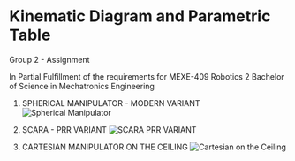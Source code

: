 # Kinematic Diagram and Parametric Table

Group 2 - Assignment

In Partial Fulfillment of the requirements for MEXE-409 Robotics 2
Bachelor of Science in Mechatronics Engineering

1. SPHERICAL MANIPULATOR - MODERN VARIANT
![Spherical Manipulator](https://github.com/patrickverroya/SCARA_G3_ASSIGNMENT_2024/assets/157602175/2162bac7-fd77-4b15-936e-d4fd8f6dbc4f)

2. SCARA - PRR VARIANT
![SCARA PRR VARIANT](https://github.com/patrickverroya/SCARA_G3_ASSIGNMENT_2024/assets/157602175/6c8e0d2b-fa20-4c98-a8b8-776567ddd84e)

3. CARTESIAN MANIPULATOR ON THE CEILING 
![Cartesian on the Ceiling](https://github.com/patrickverroya/SCARA_G3_ASSIGNMENT_2024/assets/157602175/ee422dc6-ed03-446a-8d51-07407a863d12)
